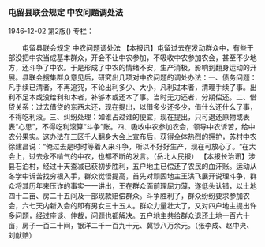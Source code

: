 ### 屯留县联会规定  中农问题调处法

1946-12-02
第2版()
专栏：

　　屯留县联会规定
    中农问题调处法
    【本报讯】屯留过去在发动群众中，有些干部没把中农当成基本群众，开会不让中农参加，不吸收中农参加农会，甚至不少地方，还斗争了中农。于是形成了中农的情绪不安，生产消极，影响到翻身运动的开展。县联会搜集群众意见后，研究出几项对中农问题的调处办法：一、债务问题：凡手续已清者，不再追究，不论出利多少、大小，凡利过本者，清理手续了事。出利不足本或没给利和本者，补够本或还本了事。当时无力还者，分期偿还。二、借贷关系：过去借贷的东西未还，现在提出，以借多少还多少，借什么还什么了事，不得吃利滚。三、纠纷处理：如谁占过谁的便宜，现在提出，只可退还原物或表表“心思”，不得吃利滚算“斗争”账。四、吸收中农参加农会，领导中农诉苦，给中农分果实。这办法在三区千人翻身大会上宣布后，获得全体热烈的拥护，苏村中农徐建昌说：“俺过去是时时等着人来斗争，所以不好好生产，现在可放心了。“在大会上，过去永不啃气的中农，也都不断的发言。（岳北人民报）
    【本报长治讯】涉县石泊村，经过十天查减已获初步胜利，五户地主已偿还了农民的血汗账。运动从冬学中诉苦找穷根入手，群众觉悟提高，首先对顽固地主王洪飞展开说理斗争，群众将其历年来压诈的事实一一讲出，王在群众面前理屈力薄，遂低头认错，以土地四十二亩、房二十五间及一部现款赔偿群众。斗争胜利了，群众纷纷要求参加农会，六七天内新入会的即有男女三十五人。群众力量壮大了，又对四户地主提出许多问题，经过座谈、仲裁，问题也都解决。五户地主共给群众退还土地一百六十亩，房子一百二十间，银洋二千一百九十元、冀钞八万余元。（张李成、赵中央、刘献赔）
